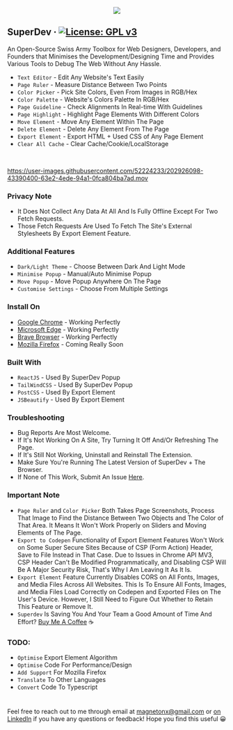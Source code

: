 <p align="center">
  <img src="https://github.com/twoabd/superdev/blob/main/screenshots/github/1.png">
</p>

## SuperDev &middot; [![License: GPL v3](https://img.shields.io/badge/License-GPLv3-blue.svg)](https://www.gnu.org/licenses/gpl-3.0)

An Open-Source Swiss Army Toolbox for Web Designers, Developers, and Founders that Minimises the Development/Designing Time and Provides Various Tools to Debug The Web Without Any Hassle.

* ```Text Editor``` - Edit Any Website's Text Easily
* ```Page Ruler``` - Measure Distance Between Two Points
* ```Color Picker``` - Pick Site Colors, Even From Images in RGB/Hex
* ```Color Palette``` - Website's Colors Palette In RGB/Hex
* ```Page Guideline``` - Check Alignments In Real-time With Guidelines
* ```Page Highlight``` - Highlight Page Elements With Different Colors
* ```Move Element``` - Move Any Element Within The Page
* ```Delete Element``` - Delete Any Element From The Page
* ```Export Element``` - Export HTML + Used CSS of Any Page Element
* ```Clear All Cache``` - Clear Cache/Cookie/LocalStorage
<br>

https://user-images.githubusercontent.com/52224233/202926098-43390400-63e2-4ede-94a1-0fca804ba7ad.mov

### Privacy Note
* It Does Not Collect Any Data At All And Is Fully Offline Except For Two Fetch Requests.
* Those Fetch Requests Are Used To Fetch The Site's External Stylesheets By Export Element Feature.

### Additional Features
* ```Dark/Light Theme``` - Choose Between Dark And Light Mode
* ```Minimise Popup``` - Manual/Auto Minimise Popup
* ```Move Popup``` - Move Popup Anywhere On The Page
* ```Customise Settings``` - Choose From Multiple Settings


### Install On
* [Google Chrome](https://chrome.google.com/webstore/detail/superdev/jlkikimlceonbmfjieipbonnglnlchhl) - Working Perfectly
* [Microsoft Edge](https://chrome.google.com/webstore/detail/superdev/jlkikimlceonbmfjieipbonnglnlchhl) - Working Perfectly
* [Brave Browser](https://chrome.google.com/webstore/detail/superdev/jlkikimlceonbmfjieipbonnglnlchhl) - Working Perfectly
* [Mozilla Firefox]() - Coming Really Soon<br>

### Built With
* ```ReactJS``` - Used By SuperDev Popup
* ```TailWindCSS``` - Used By SuperDev Popup
* ```PostCSS``` - Used By Export Element
* ```JSBeautify``` - Used By Export Element


### Troubleshooting
* Bug Reports Are Most Welcome.
* If It's Not Working On A Site, Try Turning It Off And/Or Refreshing The Page.
* If It's Still Not Working, Uninstall and Reinstall The Extension.
* Make Sure You're Running The Latest Version of SuperDev + The Browser.
* If None of This Work, Submit An Issue [Here](https://github.com/twoabd/SuperDev/issues/new).

### Important Note
* ```Page Ruler``` and ```Color Picker``` Both Takes Page Screenshots, Process That Image to Find the Distance Between Two Objects and The Color of That Area. It Means It Won't Work Properly on Sliders and Moving Elements of The Page.
* ```Export to Codepen``` Functionality of Export Element Features Won't Work on Some Super Secure Sites Because of CSP (Form Action) Header, Save to File Instead in That Case. Due to Issues in Chrome API MV3, CSP Header Can't Be Modified Programmatically, and Disabling CSP Will Be A Major Security Risk, That's Why I Am Leaving It As It Is.
* ```Export Element``` Feature Currently Disables CORS on All Fonts, Images, and Media Files Across All Websites. This Is To Ensure All Fonts, Images, and Media Files Load Correctly on Codepen and Exported Files on The User's Device. However, I Still Need to Figure Out Whether to Retain This Feature or Remove It.
* ```Superdev``` Is Saving You And Your Team a Good Amount of Time And Effort? [Buy Me A Coffee](https://www.buymeacoffee.com/abdollah) ☕

### TODO:
* ```Optimise``` Export Element Algorithm
* ```Optimise``` Code For Performance/Design
* ```Add Support``` For Mozilla Firefox
* ```Translate``` To Other Languages
* ```Convert``` Code To Typescript

#
Feel free to reach out to me through email at magnetonx@gmail.com or [on LinkedIn](https://www.linkedin.com/in/abdullahchoudhary/) if you have any questions or feedback! Hope you find this useful 😀
